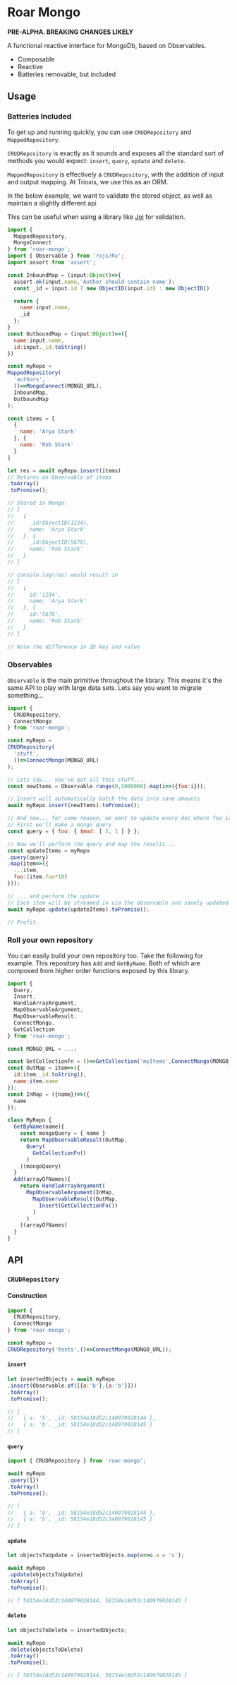 # Roar Mongo

**PRE-ALPHA. BREAKING CHANGES LIKELY**

A functional reactive interface for MongoDb, based on Observables.

- Composable
- Reactive
- Batteries removable, but included

## Usage

### Batteries Included

To get up and running quickly, you can use `CRUDRepository` and `MappedRepository`.

`CRUDRepository` is exactly as it sounds and exposes all the standard sort of methods you would expect: `insert`, `query`, `update` and `delete`.

`MappedRepository` is effectively a `CRUDRepository`, with the addition of input and output mapping. At Trioxis, we use this as an ORM.

In the below example, we want to validate the stored object, as well as maintain a slightly different api

This can be useful when using a library like [Joi](https://github.com/hapijs/joi) for validation.

```js
import {
  MappedRepository,
  MongoConnect
} from 'roar-mongo';
import { Observable } from 'rxjs/Rx';
import assert from 'assert';

const InboundMap = (input:Object)=>{
  assert.ok(input.name,'Author should contain name');
  const _id = input.id ? new ObjectID(input.id) : new ObjectID()

  return {
    name:input.name,
    _id
  };
}
const OutboundMap = (input:Object)=>({
  name:input.name,
  id:input._id.toString()
})

const myRepo =
MappedRepository(
  'authors',
  ()=>MongoConnect(MONGO_URL),
  InboundMap,
  OutboundMap
);

const items = [
  {
    name: 'Arya Stark'
  }, {
    name: 'Rob Stark'
  }
]

let res = await myRepo.insert(items)
// Returns an Observable of items
.toArray()
.toPromise();

// Stored in Mongo:
// [
//   {
//     _id:ObjectID(1234),
//     name: 'Arya Stark'
//   }, {
//     _id:ObjectID(5678),
//     name: 'Rob Stark'
//   }
// ]

// console.log(res) would result in
// [
//   {
//     id:'1234',
//     name: 'Arya Stark'
//   }, {
//     id:'5678',
//     name: 'Rob Stark'
//   }
// ]

// Note the difference in ID key and value
```

### Observables

`Observable` is the main primitive throughout the library.
This means it's the same API to play with large data sets.
Lets say you want to migrate something...

```js
import {
  CRUDRepository,
  ConnectMongo
} from 'roar-mongo';

const myRepo =
CRUDRepository(
  'stuff',
  ()=>ConnectMongo(MONGO_URL)
);

// Lets say... you've got all this stuff...
const newItems = Observable.range(0,1000000).map(i=>({foo:i}));

// Insert will automatically batch the data into sane amounts
await myRepo.insert(newItems).toPromise();

// And now... for some reason, we want to update every doc where foo is odd
// First we'll make a mongo query
const query = { foo: { $mod: [ 2, 1 ] } };

// Now we'll perform the query and map the results...
const updateItems = myRepo
.query(query)
.map(item=>({
  ...item,
  foo:(item.foo*10)
}));

// ... and perform the update
// Each item will be streamed in via the observable and sanely updated
await myRepo.update(updateItems).toPromise();

// Profit.
```

### Roll your own repository

You can easily build your own repository too. Take the following for example.
This repository has `Add` and `GetByName`. Both of which are composed from higher
order functions exposed by this library.

```js
import {
  Query,
  Insert,
  HandleArrayArgument,
  MapObservableArgument,
  MapObservableResult,
  ConnectMongo,
  GetCollection
} from 'roar-mongo';

const MONGO_URL = ...;

const GetCollectionFn = ()=>GetCollection('myItems',ConnectMongo(MONGO_URL)));
const OutMap = item=>({
  id:item._id.toString(),
  name:item.name
});
const InMap = ({name})=>({
  name
});

class MyRepo {
  GetByName(name){
    const mongoQuery = { name }
    return MapObservableResult(OutMap,
      Query(
        GetCollectionFn()
      )
    )(mongoQuery)
  }
  Add(arrayOfNames){
    return HandleArrayArgument(
      MapObservableArgument(InMap,
        MapObservableResult(OutMap,
          Insert(GetCollectionFn())
        )
      )
    )(arrayOfNames)
  }
}
```


## API
### `CRUDRepository`
#### Construction

```js
import {
  CRUDRepository,
  ConnectMongo
} from 'roar-mongo';

const myRepo =
CRUDRepository('tests',()=>ConnectMongo(MONGO_URL));
```

#### `insert`

```js
let insertedObjects = await myRepo
.insert(Observable.of([{a:'b'},{a:'b'}]))
.toArray()
.toPromise();

// [
//   { a: 'b', _id: 58154e18d52c140979028144 },
//   { a: 'b', _id: 58154e18d52c140979028145 }
// ]
```

#### `query`

```js
import { CRUDRepository } from 'roar-mongo';

await myRepo
.query({})
.toArray()
.toPromise();

// [
//   { a: 'b', _id: 58154e18d52c140979028144 },
//   { a: 'b', _id: 58154e18d52c140979028145 }
// ]
```

#### `update`

```js
let objectsToUpdate = insertedObjects.map(o=>o.a = 'c');

await myRepo
.update(objectsToUpdate)
.toArray()
.toPromise();

// [ 58154e18d52c140979028144, 58154e18d52c140979028145 ]
```

#### `delete`

```js
let objectsToDelete = insertedObjects;

await myRepo
.delete(objectsToDelete)
.toArray()
.toPromise();

// [ 58154e18d52c140979028144, 58154e18d52c140979028145 ]
```
